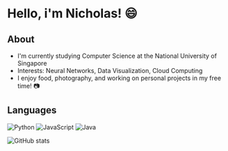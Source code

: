# Hello, i'm Nicholas! 😄

## About
- I'm currently studying Computer Science at the National University of Singapore
- Interests: Neural Networks, Data Visualization, Cloud Computing
- I enjoy food, photography, and working on personal projects in my free time! 📷

## Languages
![Python](https://img.shields.io/badge/python-3670A0?style=for-the-badge&logo=python&logoColor=ffdd54)
![JavaScript](https://img.shields.io/badge/javascript-%23323330.svg?style=for-the-badge&logo=javascript&logoColor=%23F7DF1E)
![Java](https://img.shields.io/badge/java-%23ED8B00.svg?style=for-the-badge&logo=java&logoColor=white)

![GitHub stats](https://github-readme-stats.vercel.app/api?username=nicleejy&theme=algolia)
